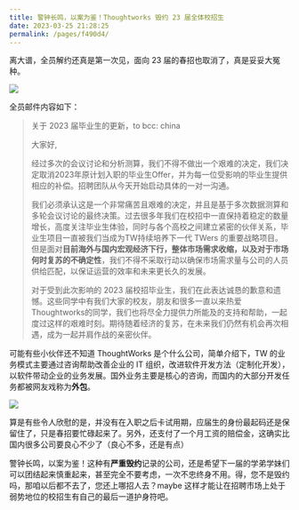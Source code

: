 ```yaml
---
title: 警钟长鸣，以案为鉴！Thoughtworks 毁约 23 届全体校招生
date: 2023-03-25 21:28:25
permalink: /pages/f490d4/
---
```

离大谱，全员解约还真是第一次见，面向 23 届的春招也取消了，真是妥妥大冤种。

![](https://cs-wiki.oss-cn-shanghai.aliyuncs.com/image-20230325212949966.png)

全员邮件内容如下：

> 关于 2023 届毕业生的更新，to bcc: china
>
> 大家好,
>
> 经过多次的会议讨论和分析测算，我们不得不做出一个艰难的决定，我们决定取消2023年原计划入职的毕业生Offer，并为每一位受影响的毕业生提供相应的补偿。招聘团队从今天开始启动具体的一对一沟通。
>
> 我们必须承认这是一个非常痛苦且艰难的决定，并且是基于多次数据测算和多轮会议讨论的最终决策。过去很多年我们在校招中一直保持着稳定的数量增长，高度关注毕业生体验，同时与各个高校之间建立紧密的伙伴关系，毕业生项目一直被我们当成为TW持续培养下一代 TWers 的重要战略项目。但是面对**目前海外与国内宏观经济下行，整体市场需求收缩，以及对于市场何时复苏的不确定性**，我们不得不采取行动以确保市场需求量与公司的人员供给匹配，以保证运营的效率和未来更长久的发展。
>
> 对于受到此次影响的 2023 届校招毕业生，我们在此表达诚恳的歉意和遗憾。这些同学中有我们大家的校友，朋友和很多一直以来热爱Thoughtworks的同学，我们也将尽全力提供力所能及的支持和帮助，一起度过这样的艰难时刻。期待随着经济的复苏，在未来我们仍然有机会再次相遇，成为一起并肩作战的亲密伙伴。

可能有些小伙伴还不知道 ThoughtWorks 是个什么公司，简单介绍下，TW 的业务模式主要通过咨询帮助改善企业的 IT 组织，改进软件开发方法（定制化开发），以软件带动企业的业务发展。国外业务主要是核心的咨询，而国内的大部分开发任务都被网友戏称为**外包**。



![](https://cs-wiki.oss-cn-shanghai.aliyuncs.com/image-20230325212932085.png)

算是有些令人欣慰的是，并没有在入职之后卡试用期，应届生的身份最起码还是保留住了，只是春招要忙碌起来了。另外，还支付了一个月工资的赔偿金，这确实比国内很多公司要良心不少了（良心不多，还是有点）

警钟长鸣，以案为鉴！这种有**严重毁约**记录的公司，还是希望下一届的学弟学妹们可以团结起来慎重起来，甚至完全不要考虑，一次不忠终身不用。得，您不是毁约吗，那咱以后都不去了，您还上哪招人去？maybe 这样才能让在招聘市场上处于弱势地位的校招生有自己的最后一道护身符吧。